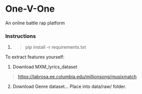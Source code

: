 # One-V-One

An online battle rap platform

### Instructions
1. 
    > pip install -r requirements.txt

To extract features yourself:
1. Download MXM_lyrics_dataset
> https://labrosa.ee.columbia.edu/millionsong/musixmatch
2. Download Genre dataset...
Place into data/raw/ folder.